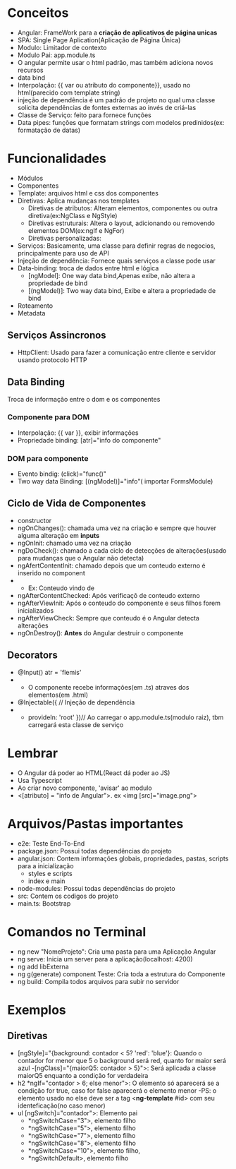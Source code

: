 # Conceitos
- Angular: FrameWork para a **criação de aplicativos de página unicas**
- SPA: Single Page Aplication(Aplicação de Página Única)
- Modulo: Limitador de contexto
- Modulo Pai: app.module.ts
- O angular permite usar o html padrão, mas também adiciona novos recursos
- data bind
- Interpolação: {{ var ou atributo do componente}}, usado no html(parecido com template string)
-  injeção de dependência é um padrão de projeto no qual uma classe solicita dependências de fontes externas ao invés de criá-las
- Classe de Serviço: feito para fornece funções
- Data pipes: funções que formatam strings com modelos predinidos(ex: formatação de datas)

# Funcionalidades
- Módulos
- Componentes
- Template: arquivos html e css dos componentes
- Diretivas: Aplica mudanças nos templates
    - Diretivas de atributos: Alteram elementos, componentes ou outra diretiva(ex:NgClass e NgStyle)
    - Diretivas estruturais:  Altera o layout, adicionando ou removendo elementos DOM(ex:ngIf e NgFor)
    - Diretivas personalizadas: 
- Serviços: Basicamente, uma classe para definir regras de negocios, principalmente para uso de API
- Injeção de dependência: Fornece quais serviços a classe pode usar
- Data-binding: troca de dados entre html e lógica
    - [ngModel]: One way data bind,Apenas exibe, não altera a propriedade de bind
    - [(ngModel)]: Two way data bind, Exibe e altera a propriedade de bind
- Roteamento
- Metadata

## Serviços Assincronos

- HttpClient: Usado para fazer a comunicação entre cliente e servidor usando protocolo HTTP


## Data Binding
Troca de informação entre o dom e os componentes

### Componente para DOM
- Interpolação: {{ var }}, exibir informações
- Propriedade binding: [atr]="info do componente"
### DOM para componente
- Evento bindig: (click)="func()"
- Two way data Binding: [(ngModel)]="info"( importar FormsModule)


## Ciclo de Vida de Componentes
- constructor
- ngOnChanges(): chamada uma vez na criação e sempre que houver alguma alteração em **inputs**
- ngOnInit: chamado uma vez na criação
- ngDoCheck(): chamado a cada ciclo de detecções de alterações(usado para mudanças que o Angular não detecta)
- ngAfertContentInit: chamado depois que um conteudo externo é inserido no component
- - Ex: Conteudo vindo de <ng-content>
- ngAfterContentChecked: Após verificaçõ de conteudo externo
- ngAfterViewInit: Após o conteudo do componente e seus filhos forem inicializados
- ngAfterViewCheck: Sempre que conteudo é o Angular detecta alterações
- ngOnDestroy(): **Antes** do Angular destruir o componente

## Decorators

- @Input() atr = 'flemis'
- - O componente recebe informações(em .ts) atraves dos elementos(em .html)
- @Injectable({ // Injeção de dependência
- - provideIn: 'root' })// Ao carregar o app.module.ts(modulo raiz), tbm carregará esta classe de serviço
# Lembrar

- O Angular dá poder ao HTML(React dá poder ao JS)
- Usa Typescript
- Ao criar novo componente, 'avisar' ao modulo
- <[atributo] = "info de Angular">. ex <img [src]="image.png">

# Arquivos/Pastas importantes 
- e2e: Teste End-To-End
- package.json: Possui todas dependências do projeto
- angular.json: Contem informações globais, propriedades, pastas, scripts para a inicialização
    - styles e scripts
    - index e main
- node-modules: Possui todas dependências do projeto
- src: Contem os codigos do projeto
- main.ts: Bootstrap
# Comandos no Terminal

- ng new "NomeProjeto": Cria uma pasta para uma Aplicação Angular
- ng serve: Inicia um server para a aplicação(localhost: 4200)
- ng add libExterna
- ng g(generate) component Teste: Cria toda a estrutura do Componente
- ng build: Compila todos arquivos para subir no servidor

# Exemplos

## Diretivas

- [ngStyle]="{background: contador < 5? 'red': 'blue'}: Quando o contador for menor que 5 o background será red, quanto for maior será azul
-[ngClass]="{maiorQ5: contador > 5}">: Será aplicada a classe maiorQ5 enquanto a condição for verdadeira
-  h2 *ngIf="contador > 6; else menor">: O elemento só aparecerá se a condição for true, caso for false aparecerá o elemento menor
    -PS: o elemento usado no else deve ser a tag <**ng-template** #id> com seu identeficação(no caso menor)
- ul [ngSwitch]="contador">: Elemento pai
    - *ngSwitchCase="3">, elemento filho
    - *ngSwitchCase="5">, elemento filho
    - *ngSwitchCase="7">, elemento filho
    - *ngSwitchCase="8">, elemento filho
    - *ngSwitchCase="10">, elemento filho,
    - *ngSwitchDefault>, elemento filho
